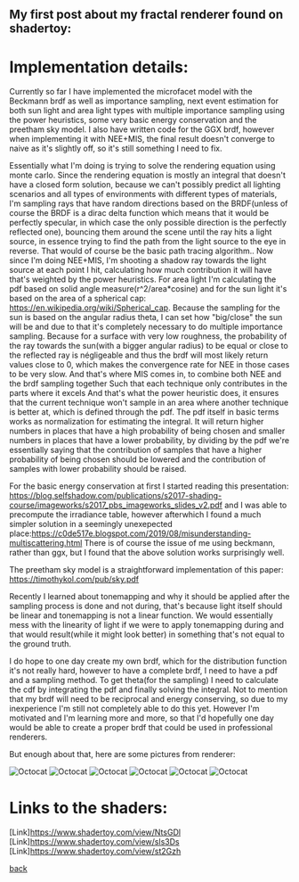 ## My first post about my fractal renderer found on shadertoy:

# **Implementation details**:

Currently so far I have implemented the microfacet model with the Beckmann brdf as well as importance sampling, next event estimation for both sun light and area light types with multiple importance sampling using the power heuristics, some very basic energy conservation and the preetham sky model. I also have written code for the GGX brdf, however when implementing it with NEE+MIS, the final result doesn't converge to naive as it's slightly off, so it's still something I need to fix.

Essentially what I'm doing is trying to solve the rendering equation using monte carlo. Since the rendering equation is mostly an integral that doesn't have a closed form solution, because we can't possibly predict all lighting scenarios and all types of environments with different types of materials, I'm sampling rays that have random directions based on the BRDF(unless of course the BRDF is a dirac delta function which means that it would be perfectly specular, in which case the only possible direction is the perfectly reflected one), bouncing them around the scene until the ray hits a light source, in essence trying to find the path from the light source to the eye in reverse.
That would of course be the basic path tracing algorithm.. Now since I'm doing NEE+MIS, I'm shooting a shadow ray towards the light source at each point I hit, calculating how much contribution it will have that's weighted by the power heuristics. For area light I'm calculating the pdf based on solid angle measure(r^2/area*cosine) and for the sun light it's based on the area of a spherical cap: https://en.wikipedia.org/wiki/Spherical_cap. Because the sampling for the sun is based on the angular radius theta, I can set how "big/close" the sun will be and due to that it's completely necessary to do multiple importance sampling. Because for a surface with very low roughness, the probability of the ray towards the sun(with a bigger angular radius) to be equal or close to the reflected ray is négligeable and thus the brdf will most likely return values close to 0, which makes the convergence rate for NEE in those cases to be very slow. And that's where MIS comes in, to combine both NEE and the brdf sampling together Such that each technique only contributes in the parts where it excels And that's what the power heuristic does, it ensures that the current technique won't sample in an area where another technique is better at, which is defined through the pdf. The pdf itself in basic terms works as normalization for estimating the integral. It will return higher numbers in places that have a high probability of being chosen and smaller numbers in places that have a lower probability, by dividing by the pdf we're essentially saying that the contribution of samples that have a higher probability of being chosen should be lowered and the contribution of samples with lower probability should be raised.

For the basic energy conservation at first I started reading this presentation: https://blog.selfshadow.com/publications/s2017-shading-course/imageworks/s2017_pbs_imageworks_slides_v2.pdf
and I was able to precompute the irradiance table, however afterwhich I found a much simpler solution in a seemingly unexepected place:https://c0de517e.blogspot.com/2019/08/misunderstanding-multiscattering.html
There is of course the issue of me using beckmann, rather than ggx, but I found that the above solution works surprisingly well.

The preetham sky model is a straightforward implementation of this paper: https://timothykol.com/pub/sky.pdf

Recently I learned about tonemapping and why it should be applied after the sampling process is done and not during, that's because light itself should be linear and tonemapping is not a linear function. We would essentially mess with the linearity of light if we were to apply tonemapping during and that would result(while it might look better) in something that's not equal to the ground truth.

I do hope to one day create my own brdf, which for the distribution function it's not really hard, however to have a complete brdf, I need to have a pdf and a sampling method. To get theta(for the sampling) I need to calculate the cdf by integrating the pdf and finally solving the integral. Not to mention that my brdf will need to be reciprocal and energy conserving, so due to my inexperience I'm still not completely able to do this yet. However I'm motivated and I'm learning more and more, so that I'd hopefully one day would be able to create a proper brdf that could be used in professional renderers. 

But enough about that, here are some pictures from renderer:

![Octocat](https://github.com/NamelessCoding/NamelessCoding.github.io/blob/main/assets/images/weirdweird.png?raw=true)
![Octocat](https://github.com/NamelessCoding/NamelessCoding.github.io/blob/main/assets/images/sdfshkj12413523.png?raw=true)
![Octocat](https://github.com/NamelessCoding/NamelessCoding.github.io/blob/main/assets/images/pyramidsf.png?raw=true)
![Octocat](https://github.com/NamelessCoding/NamelessCoding.github.io/blob/main/assets/images/isitgood.png?raw=true)
![Octocat](https://github.com/NamelessCoding/NamelessCoding.github.io/blob/main/assets/images/hmmmi2.png?raw=true)
![Octocat](https://github.com/NamelessCoding/NamelessCoding.github.io/blob/main/assets/images/gsfdsfds.png?raw=true)



# Links to the shaders:
[Link]https://www.shadertoy.com/view/NtsGDl
[Link]https://www.shadertoy.com/view/sls3Ds
[Link]https://www.shadertoy.com/view/st2Gzh

[back](./)
